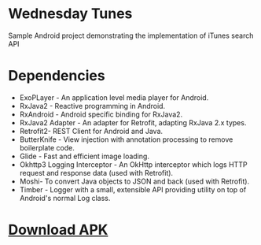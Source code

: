 # Wednesday Tunes
Sample Android project demonstrating the implementation of iTunes search API 

# Dependencies
- ExoPLayer - An application level media player for Android.
- RxJava2 - Reactive programming in Android.
- RxAndroid - Android specific binding for RxJava2.
- RxJava2 Adapter - An adapter for Retrofit, adapting RxJava 2.x types.
- Retrofit2- REST Client for Android and Java.
- ButterKnife - View injection with annotation processing to remove boilerplate code.
- Glide -  Fast and efficient image loading.
- Okhttp3 Logging Interceptor - An OkHttp interceptor which logs HTTP request and response data (used with Retrofit).
- Moshi- To convert Java objects to JSON and back (used with Retrofit).
- Timber - Logger with a small, extensible API providing utility on top of Android's normal Log class.

# [Download APK](https://github.com/AyanGadpal/WednusdayTunes/releases/download/1.0/WednesdayTunes.apk)

